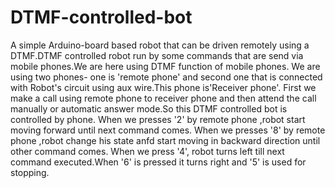 # DTMF-controlled-bot
A simple Arduino-board based robot that can be driven remotely using a DTMF.DTMF controlled robot run by some commands that are  send via mobile phones.We are here using DTMF function of mobile phones.
We are using two phones- one is 'remote phone' and second one that is connected with Robot's circuit using aux wire.This phone is'Receiver phone'.
First we make a call using remote phone to receiver phone and then attend the call manually or automatic answer mode.So this DTMF controlled bot is controlled by phone.
When we presses '2' by remote phone ,robot start moving forward until next command comes.
When we presses '8' by remote phone ,robot change his state anfd start moving in backward direction until other command comes.
When we press '4', robot  turns left till next command executed.When '6' is pressed it turns right and '5' is used for stopping.
